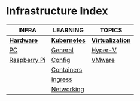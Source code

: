 # Infrastructure Index

|INFRA|LEARNING|TOPICS|
|---|---|---|
|[**Hardware**](hardware-index)|[**Kubernetes**](kubernetes-index)|[**Virtualization**](virtualization-index)|
|[PC](infrastructure/hardware/hardware-pc)|[General](infrastructure/kubernetes/kubernetes-general)|[Hyper-V](infrastructure/virtualization/virtualization-hyperv)|
|[Raspberry Pi](infrastructure/hardware/hardware-raspberrypi)|[Config](infrastructure/kubernetes/kubernetes-config)|[VMware](infrastructure/virtualization/virtualization-vmware)|
||[Containers](infrastructure/kubernetes/kubernetes-containers)||
||[Ingress](infrastructure/kubernetes/kubernetes-ingress)||
||[Networking](infrastructure/kubernetes/kubernetes-networking)|

